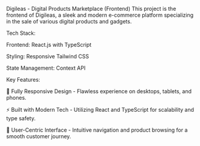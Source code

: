 Digileas - Digital Products Marketplace (Frontend)
This project is the frontend of Digileas, a sleek and modern e-commerce platform specializing in the sale of various digital products and gadgets.

Tech Stack:

Frontend: React.js with TypeScript

Styling: Responsive Tailwind CSS

State Management: Context API

Key Features:

📱 Fully Responsive Design - Flawless experience on desktops, tablets, and phones.

⚡ Built with Modern Tech - Utilizing React and TypeScript for scalability and type safety.

🛒 User-Centric Interface - Intuitive navigation and product browsing for a smooth customer journey.
